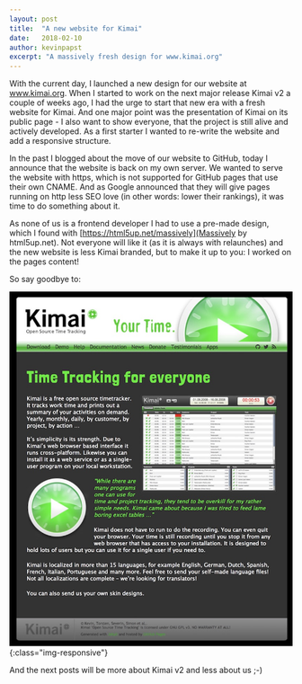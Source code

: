 ```yaml
---
layout: post
title:  "A new website for Kimai"
date:   2018-02-10
author: kevinpapst
excerpt: "A massively fresh design for www.kimai.org"
---
```


With the current day, I launched a new design for our website at www.kimai.org.
When I started to work on the next major release Kimai v2 a couple of weeks ago, I had the urge to start that new era with a fresh website for Kimai. 
And one major point was the presentation of Kimai on its public page - I also want to show everyone, that the project is still alive and actively developed.
As a first starter I wanted to re-write the website and add a responsive structure.

In the past I blogged about the move of our website to GitHub, today I announce that the website is back on my own server.
We wanted to serve the website with https, which is not supported for GitHub pages that use their own CNAME.
And as Google announced that they will give pages running on http less SEO love (in other words: lower their rankings), it was time to do something about it.

As none of us is a frontend developer I had to use a pre-made design, which I found with [https://html5up.net/massively](Massively by html5up.net).
Not everyone will like it (as it is always with relaunches) and the new website is less Kimai branded, but to make it up to you: I worked on the pages content! 

So say goodbye to:

![Old website desig](/images/old-website.jpg){:class="img-responsive"}

And the next posts will be more about Kimai v2 and less about us ;-)

